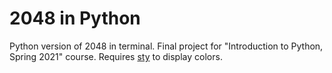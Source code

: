 # 2048 in Python

Python version of 2048 in terminal. Final project for "Introduction to Python, Spring 2021" course.
Requires [sty](https://sty.mewo.dev/) to display colors.
